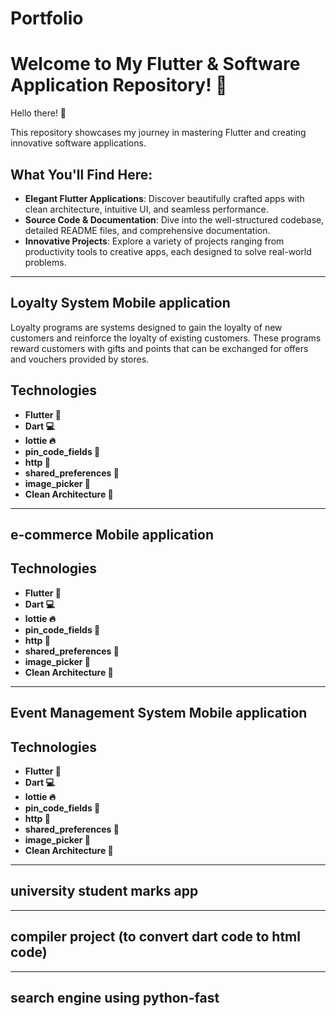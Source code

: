 # Portfolio
# Welcome to My Flutter & Software Application Repository! 🚀

Hello there! 👋

This repository showcases my journey in mastering Flutter and creating innovative software applications.

## What You'll Find Here:
- **Elegant Flutter Applications**: Discover beautifully crafted apps with clean architecture, intuitive UI, and seamless performance.
- **Source Code & Documentation**: Dive into the well-structured codebase, detailed README files, and comprehensive documentation.
- **Innovative Projects**: Explore a variety of projects ranging from productivity tools to creative apps, each designed to solve real-world problems.
---
## Loyalty System Mobile application

Loyalty programs are systems designed to gain the loyalty of new customers and reinforce the loyalty of existing customers.
These programs reward customers with gifts and points that can be exchanged for offers and vouchers provided by stores.

## Technologies 
- **Flutter 🦋** 
- **Dart 💻**
- **lottie 🔥**
- **pin_code_fields 💾**
- **http 🔑**
- **shared_preferences 🔑**
- **image_picker 📸**
- **Clean Architecture 🔨**

---
## e-commerce Mobile application 




## Technologies 
- **Flutter 🦋** 
- **Dart 💻**
- **lottie 🔥**
- **pin_code_fields 💾**
- **http 🔑**
- **shared_preferences 🔑**
- **image_picker 📸**
- **Clean Architecture 🔨**


---
## Event Management System Mobile application  


## Technologies 
- **Flutter 🦋** 
- **Dart 💻**
- **lottie 🔥**
- **pin_code_fields 💾**
- **http 🔑**
- **shared_preferences 🔑**
- **image_picker 📸**
- **Clean Architecture 🔨**

---
## university student marks app 









---
## compiler project (to convert dart code to html code) 








---
## search engine using python-fast
